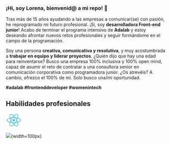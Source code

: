 ### ¡Hi, soy Lorena, bienvenid@ a mi repo! 👋

Tras más de 15 años ayudando a las empresas a comunicar(se) con pasión, he reprogramado mi futuro profesional. ¡Sí, soy **desarrolladora Front-end junior**! Acabo de terminar el programa intensivo de **Adalab** y estoy deseando afrontar nuevos retos profesionales y seguir formándome en el campo de la programación.

Soy una persona **creativa, comunicativa y resolutiva**, y muy acostumbrada a **trabajar en equipo y liderar proyectos**. ¿Quién dijo que hay una edad para reinventarse? Busco una empresa 100% inclusiva y 100% open mind, capaz de asumir el reto de contratar a una consultora senior en comunicación corporativa como programadora junior. ¿Os atrevéis? A cambio, ofrezco el 100% de mí. Solo busco una/mi oportunidad.

**#adalab #frontenddeveloper #womenintech**

## Habilidades profesionales

<img src="images/react.png" alt="logo React" width="50px">

![](https://user-images.githubusercontent.com/81964101/125168753-4ba7ac80-e1a7-11eb-874a-2cd1ab4b1a3d.png){width=100px}



<!--

![584830f5cef1014c0b5e4aa1](https://user-images.githubusercontent.com/81964101/125168753-4ba7ac80-e1a7-11eb-874a-2cd1ab4b1a3d.png)
**lorenapm/lorenapm** is a ✨ _special_ ✨ repository because its `README.md` (this file) appears on your GitHub profile.

Here are some ideas to get you started:

- 🔭 I’m currently working on ...
- 🌱 I’m currently learning ...
- 👯 I’m looking to collaborate on ...
- 🤔 I’m looking for help with ...
- 💬 Ask me about ...
- 📫 How to reach me: ...
- 😄 Pronouns: ...
- ⚡ Fun fact: ...
-->
